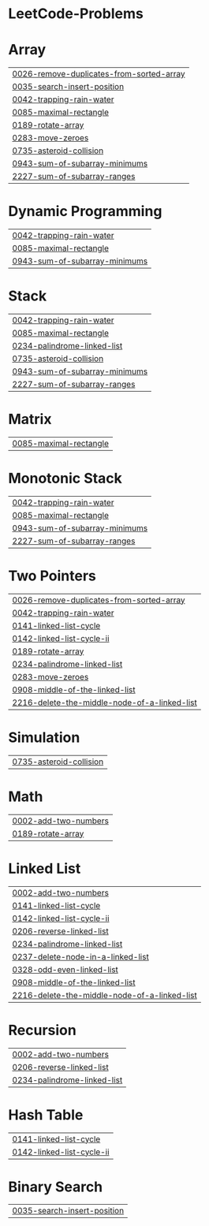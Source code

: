 # LeetCode-Problems


# Array
|  |
| ------- |
| [0026-remove-duplicates-from-sorted-array](https://github.com/teenah28/LeetCode-Problems/tree/master/0026-remove-duplicates-from-sorted-array) |
| [0035-search-insert-position](https://github.com/teenah28/LeetCode-Problems/tree/master/0035-search-insert-position) |
| [0042-trapping-rain-water](https://github.com/teenah28/LeetCode-Problems/tree/master/0042-trapping-rain-water) |
| [0085-maximal-rectangle](https://github.com/teenah28/LeetCode-Problems/tree/master/0085-maximal-rectangle) |
| [0189-rotate-array](https://github.com/teenah28/LeetCode-Problems/tree/master/0189-rotate-array) |
| [0283-move-zeroes](https://github.com/teenah28/LeetCode-Problems/tree/master/0283-move-zeroes) |
| [0735-asteroid-collision](https://github.com/teenah28/LeetCode-Problems/tree/master/0735-asteroid-collision) |
| [0943-sum-of-subarray-minimums](https://github.com/teenah28/LeetCode-Problems/tree/master/0943-sum-of-subarray-minimums) |
| [2227-sum-of-subarray-ranges](https://github.com/teenah28/LeetCode-Problems/tree/master/2227-sum-of-subarray-ranges) |
# Dynamic Programming
|  |
| ------- |
| [0042-trapping-rain-water](https://github.com/teenah28/LeetCode-Problems/tree/master/0042-trapping-rain-water) |
| [0085-maximal-rectangle](https://github.com/teenah28/LeetCode-Problems/tree/master/0085-maximal-rectangle) |
| [0943-sum-of-subarray-minimums](https://github.com/teenah28/LeetCode-Problems/tree/master/0943-sum-of-subarray-minimums) |
# Stack
|  |
| ------- |
| [0042-trapping-rain-water](https://github.com/teenah28/LeetCode-Problems/tree/master/0042-trapping-rain-water) |
| [0085-maximal-rectangle](https://github.com/teenah28/LeetCode-Problems/tree/master/0085-maximal-rectangle) |
| [0234-palindrome-linked-list](https://github.com/teenah28/LeetCode-Problems/tree/master/0234-palindrome-linked-list) |
| [0735-asteroid-collision](https://github.com/teenah28/LeetCode-Problems/tree/master/0735-asteroid-collision) |
| [0943-sum-of-subarray-minimums](https://github.com/teenah28/LeetCode-Problems/tree/master/0943-sum-of-subarray-minimums) |
| [2227-sum-of-subarray-ranges](https://github.com/teenah28/LeetCode-Problems/tree/master/2227-sum-of-subarray-ranges) |
# Matrix
|  |
| ------- |
| [0085-maximal-rectangle](https://github.com/teenah28/LeetCode-Problems/tree/master/0085-maximal-rectangle) |
# Monotonic Stack
|  |
| ------- |
| [0042-trapping-rain-water](https://github.com/teenah28/LeetCode-Problems/tree/master/0042-trapping-rain-water) |
| [0085-maximal-rectangle](https://github.com/teenah28/LeetCode-Problems/tree/master/0085-maximal-rectangle) |
| [0943-sum-of-subarray-minimums](https://github.com/teenah28/LeetCode-Problems/tree/master/0943-sum-of-subarray-minimums) |
| [2227-sum-of-subarray-ranges](https://github.com/teenah28/LeetCode-Problems/tree/master/2227-sum-of-subarray-ranges) |
# Two Pointers
|  |
| ------- |
| [0026-remove-duplicates-from-sorted-array](https://github.com/teenah28/LeetCode-Problems/tree/master/0026-remove-duplicates-from-sorted-array) |
| [0042-trapping-rain-water](https://github.com/teenah28/LeetCode-Problems/tree/master/0042-trapping-rain-water) |
| [0141-linked-list-cycle](https://github.com/teenah28/LeetCode-Problems/tree/master/0141-linked-list-cycle) |
| [0142-linked-list-cycle-ii](https://github.com/teenah28/LeetCode-Problems/tree/master/0142-linked-list-cycle-ii) |
| [0189-rotate-array](https://github.com/teenah28/LeetCode-Problems/tree/master/0189-rotate-array) |
| [0234-palindrome-linked-list](https://github.com/teenah28/LeetCode-Problems/tree/master/0234-palindrome-linked-list) |
| [0283-move-zeroes](https://github.com/teenah28/LeetCode-Problems/tree/master/0283-move-zeroes) |
| [0908-middle-of-the-linked-list](https://github.com/teenah28/LeetCode-Problems/tree/master/0908-middle-of-the-linked-list) |
| [2216-delete-the-middle-node-of-a-linked-list](https://github.com/teenah28/LeetCode-Problems/tree/master/2216-delete-the-middle-node-of-a-linked-list) |
# Simulation
|  |
| ------- |
| [0735-asteroid-collision](https://github.com/teenah28/LeetCode-Problems/tree/master/0735-asteroid-collision) |
# Math
|  |
| ------- |
| [0002-add-two-numbers](https://github.com/teenah28/LeetCode-Problems/tree/master/0002-add-two-numbers) |
| [0189-rotate-array](https://github.com/teenah28/LeetCode-Problems/tree/master/0189-rotate-array) |
# Linked List
|  |
| ------- |
| [0002-add-two-numbers](https://github.com/teenah28/LeetCode-Problems/tree/master/0002-add-two-numbers) |
| [0141-linked-list-cycle](https://github.com/teenah28/LeetCode-Problems/tree/master/0141-linked-list-cycle) |
| [0142-linked-list-cycle-ii](https://github.com/teenah28/LeetCode-Problems/tree/master/0142-linked-list-cycle-ii) |
| [0206-reverse-linked-list](https://github.com/teenah28/LeetCode-Problems/tree/master/0206-reverse-linked-list) |
| [0234-palindrome-linked-list](https://github.com/teenah28/LeetCode-Problems/tree/master/0234-palindrome-linked-list) |
| [0237-delete-node-in-a-linked-list](https://github.com/teenah28/LeetCode-Problems/tree/master/0237-delete-node-in-a-linked-list) |
| [0328-odd-even-linked-list](https://github.com/teenah28/LeetCode-Problems/tree/master/0328-odd-even-linked-list) |
| [0908-middle-of-the-linked-list](https://github.com/teenah28/LeetCode-Problems/tree/master/0908-middle-of-the-linked-list) |
| [2216-delete-the-middle-node-of-a-linked-list](https://github.com/teenah28/LeetCode-Problems/tree/master/2216-delete-the-middle-node-of-a-linked-list) |
# Recursion
|  |
| ------- |
| [0002-add-two-numbers](https://github.com/teenah28/LeetCode-Problems/tree/master/0002-add-two-numbers) |
| [0206-reverse-linked-list](https://github.com/teenah28/LeetCode-Problems/tree/master/0206-reverse-linked-list) |
| [0234-palindrome-linked-list](https://github.com/teenah28/LeetCode-Problems/tree/master/0234-palindrome-linked-list) |
# Hash Table
|  |
| ------- |
| [0141-linked-list-cycle](https://github.com/teenah28/LeetCode-Problems/tree/master/0141-linked-list-cycle) |
| [0142-linked-list-cycle-ii](https://github.com/teenah28/LeetCode-Problems/tree/master/0142-linked-list-cycle-ii) |
# Binary Search
|  |
| ------- |
| [0035-search-insert-position](https://github.com/teenah28/LeetCode-Problems/tree/master/0035-search-insert-position) |